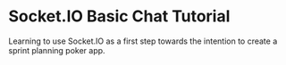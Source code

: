 
# Socket.IO Basic Chat Tutorial

Learning to use Socket.IO as a first step towards the intention to create a sprint planning poker app.
